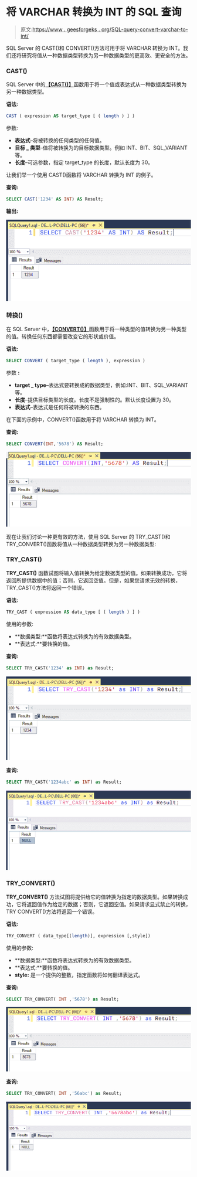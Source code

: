 # 将 VARCHAR 转换为 INT 的 SQL 查询

> 原文:[https://www . geesforgeks . org/SQL-query-convert-varchar-to-int/](https://www.geeksforgeeks.org/sql-query-to-convert-varchar-to-int/)

SQL Server 的 CAST()和 CONVERT()方法可用于将 VARCHAR 转换为 INT。我们还将研究将值从一种数据类型转换为另一种数据类型的更高效、更安全的方法。

### CAST()

SQL Server 中的[**【CAST()】**](https://www.geeksforgeeks.org/mysql-cast-function/)函数用于将一个值或表达式从一种数据类型转换为另一种数据类型。

**语法:**

```sql
CAST ( expression AS target_type [ ( length ) ] )
```

参数:

*   **表达式**–将被转换的任何类型的任何值。
*   **目标 _ 类型**–值将被转换为的目标数据类型。例如 INT、BIT、SQL_VARIANT 等。
*   **长度**–可选参数，指定 target_type 的长度，默认长度为 30。

让我们举一个使用 CAST()函数将 VARCHAR 转换为 INT 的例子。

**查询:**

```sql
SELECT CAST('1234' AS INT) AS Result;
```

**输出:**

![](img/fa52abf02ed1804a9e5c508880f7301f.png)

### 转换()

在 SQL Server 中，[**【CONVERT()】**](https://www.geeksforgeeks.org/ms-sql-server-type-conversion/)函数用于将一种类型的值转换为另一种类型的值。转换任何东西都需要改变它的形状或价值。

**语法:**

```sql
SELECT CONVERT ( target_type ( length ), expression )  
```

参数 **:**

*   **target _ type**–表达式要转换成的数据类型，例如:INT、BIT、SQL_VARIANT 等。
*   **长度**–提供目标类型的长度。长度不是强制性的。默认长度设置为 30。
*   **表达式**–表达式是任何将被转换的东西。

在下面的示例中，CONVERT()函数用于将 VARCHAR 转换为 INT。

**查询:**

```sql
SELECT CONVERT(INT,'5678') AS Result;
```

![](img/66b4b983faef293b03f2adc868fdaa5d.png)

现在让我们讨论一种更有效的方法，使用 SQL Server 的 TRY_CAST()和 TRY_CONVERT()函数将值从一种数据类型转换为另一种数据类型:

### TRY_CAST()

**TRY_CAST()** 函数试图将输入值转换为给定数据类型的值。如果转换成功，它将返回所提供数据中的值；否则，它返回空值。但是，如果您请求无效的转换，TRY_CAST()方法将返回一个错误。

**语法:**

```sql
TRY_CAST ( expression AS data_type [ ( length ) ] )  
```

使用的参数:

*   **数据类型:**函数将表达式转换为的有效数据类型。
*   **表达式:**要转换的值。

**查询:**

```sql
SELECT TRY_CAST('1234' as INT) as Result;
```

![](img/748d507dd0a3a954fee619b0da68cce7.png)

**查询:**

```sql
SELECT TRY_CAST('1234abc' as INT) as Result;
```

![](img/09d633e3f4b85ccba60e3a2ac7ce6581.png)

### **TRY_CONVERT()**

**TRY_CONVERT()** 方法试图将提供给它的值转换为指定的数据类型。如果转换成功，它将返回值作为给定的数据；否则，它返回空值。如果请求显式禁止的转换，TRY CONVERT()方法将返回一个错误。

**语法:**

```sql
TRY_CONVERT ( data_type[(length)], expression [,style])
```

使用的参数:

*   **数据类型:**函数将表达式转换为的有效数据类型。
*   **表达式:**要转换的值。
*   **style:** 是一个提供的整数，指定函数将如何翻译表达式。

**查询:**

```sql
SELECT TRY_CONVERT( INT ,'5678') as Result;
```

![](img/a3a96d3071730df1b19b5830a2435232.png)

**查询:**

```sql
SELECT TRY_CONVERT( INT ,'56abc') as Result;
```

![](img/9135b11881c026d1b0d7737582f0b502.png)